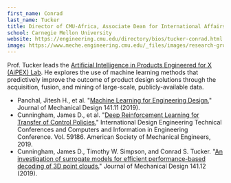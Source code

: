 ```yaml
---
first_name: Conrad
last_name: Tucker
title: Director of CMU-Africa, Associate Dean for International Affairs-Africa, and Arthur Hamerschlag Career Development Professor of Mechanical Engineering
school: Carnegie Mellon University
website: https://engineering.cmu.edu/directory/bios/tucker-conrad.html
image: https://www.meche.engineering.cmu.edu/_files/images/research-groups/tucker-group/conradt.png
---
```

Prof. Tucker leads the [Artificial Intelligence in Products Engineered for X (AiPEX) Lab](https://www.meche.engineering.cmu.edu/faculty/aipex.html). He explores the use of machine learning methods that predictively improve the outcome of product design solutions through the acquisition, fusion, and mining of large-scale, publicly-available data.
* Panchal, Jitesh H., et al. "[Machine Learning for Engineering Design.](https://asmedigitalcollection.asme.org/mechanicaldesign/article/141/11/110301/975227/Special-Issue-Machine-Learning-for-Engineering?)" Journal of Mechanical Design 141.11 (2019).
* Cunningham, James D., et al. "[Deep Reinforcement Learning for Transfer of Control Policies.](https://asmedigitalcollection.asme.org/IDETC-CIE/proceedings-abstract/IDETC-CIE2019/59186/V02AT03A003/1069764)" International Design Engineering Technical Conferences and Computers and Information in Engineering Conference. Vol. 59186. American Society of Mechanical Engineers, 2019.
* Cunningham, James D., Timothy W. Simpson, and Conrad S. Tucker. "[An investigation of surrogate models for efficient performance-based decoding of 3D point clouds.](https://asmedigitalcollection.asme.org/mechanicaldesign/article-abstract/141/12/121401/975226)" Journal of Mechanical Design 141.12 (2019).
